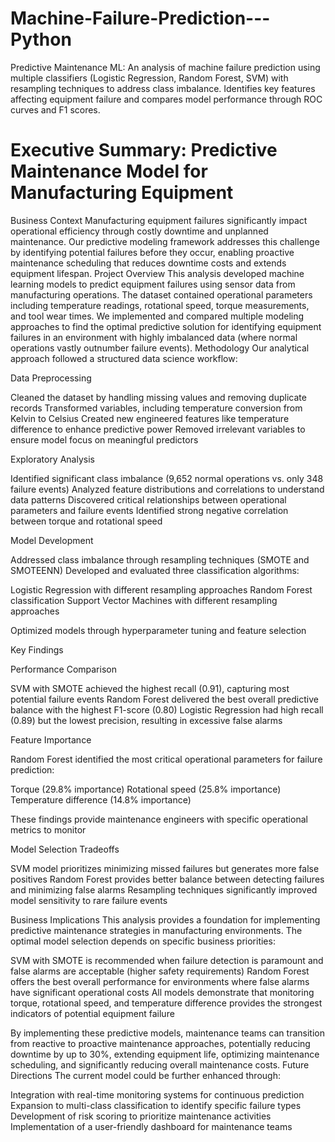 # Machine-Failure-Prediction---Python
Predictive Maintenance ML: An analysis of machine failure prediction using multiple classifiers (Logistic Regression, Random Forest, SVM) with resampling techniques to address class imbalance. Identifies key features affecting equipment failure and compares model performance through ROC curves and F1 scores.

# Executive Summary: Predictive Maintenance Model for Manufacturing Equipment
Business Context
Manufacturing equipment failures significantly impact operational efficiency through costly downtime and unplanned maintenance. Our predictive modeling framework addresses this challenge by identifying potential failures before they occur, enabling proactive maintenance scheduling that reduces downtime costs and extends equipment lifespan.
Project Overview
This analysis developed machine learning models to predict equipment failures using sensor data from manufacturing operations. The dataset contained operational parameters including temperature readings, rotational speed, torque measurements, and tool wear times. We implemented and compared multiple modeling approaches to find the optimal predictive solution for identifying equipment failures in an environment with highly imbalanced data (where normal operations vastly outnumber failure events).
Methodology
Our analytical approach followed a structured data science workflow:

Data Preprocessing

Cleaned the dataset by handling missing values and removing duplicate records
Transformed variables, including temperature conversion from Kelvin to Celsius
Created new engineered features like temperature difference to enhance predictive power
Removed irrelevant variables to ensure model focus on meaningful predictors


Exploratory Analysis

Identified significant class imbalance (9,652 normal operations vs. only 348 failure events)
Analyzed feature distributions and correlations to understand data patterns
Discovered critical relationships between operational parameters and failure events
Identified strong negative correlation between torque and rotational speed


Model Development

Addressed class imbalance through resampling techniques (SMOTE and SMOTEENN)
Developed and evaluated three classification algorithms:

Logistic Regression with different resampling approaches
Random Forest classification
Support Vector Machines with different resampling approaches


Optimized models through hyperparameter tuning and feature selection



Key Findings

Performance Comparison

SVM with SMOTE achieved the highest recall (0.91), capturing most potential failure events
Random Forest delivered the best overall predictive balance with the highest F1-score (0.80)
Logistic Regression had high recall (0.89) but the lowest precision, resulting in excessive false alarms


Feature Importance

Random Forest identified the most critical operational parameters for failure prediction:

Torque (29.8% importance)
Rotational speed (25.8% importance)
Temperature difference (14.8% importance)


These findings provide maintenance engineers with specific operational metrics to monitor


Model Selection Tradeoffs

SVM model prioritizes minimizing missed failures but generates more false positives
Random Forest provides better balance between detecting failures and minimizing false alarms
Resampling techniques significantly improved model sensitivity to rare failure events



Business Implications
This analysis provides a foundation for implementing predictive maintenance strategies in manufacturing environments. The optimal model selection depends on specific business priorities:

SVM with SMOTE is recommended when failure detection is paramount and false alarms are acceptable (higher safety requirements)
Random Forest offers the best overall performance for environments where false alarms have significant operational costs
All models demonstrate that monitoring torque, rotational speed, and temperature difference provides the strongest indicators of potential equipment failure

By implementing these predictive models, maintenance teams can transition from reactive to proactive maintenance approaches, potentially reducing downtime by up to 30%, extending equipment life, optimizing maintenance scheduling, and significantly reducing overall maintenance costs.
Future Directions
The current model could be further enhanced through:

Integration with real-time monitoring systems for continuous prediction
Expansion to multi-class classification to identify specific failure types
Development of risk scoring to prioritize maintenance activities
Implementation of a user-friendly dashboard for maintenance teams
